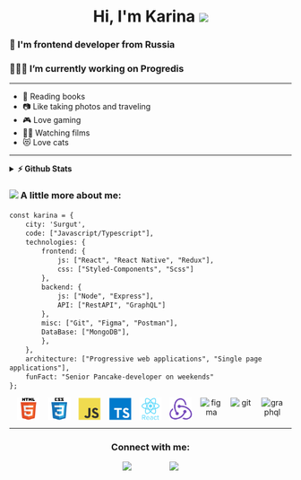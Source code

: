 <h1 align="center">Hi, I'm Karina <img width="35px" src="https://raw.githubusercontent.com/blackcater/blackcater/main/images/Hi.gif"/></h1>

### 🌸 I'm frontend developer from Russia
### 👩🏻‍💻 I’m currently working on Progredis
---

* 📖 Reading books
* 📷 Like taking photos and traveling
* 🎮 Love gaming
* 🍿🥤 Watching films
* 😻 Love cats
___
<details>	
  <summary><b>⚡ Github Stats</b></summary>
<img height="160em" src="https://github-readme-stats.vercel.app/api/top-langs/?username=reenaBoo&theme=tokyonight&exclude_repo=KNN-Image-Classification&show_icons=true&hide_border=true&layout=compact&langs_count=8"/>
</details>

### <img width="50px" src="https://camo.githubusercontent.com/be37cdc8f930300096c506ad4574eaae977c48fbb2705cfcb92f4eeab8282c7a/68747470733a2f2f6d656469612e67697068792e636f6d2f6d656469612f56674344417a634b767352364f4d307557672f67697068792e676966"/> A little more about me:

```
const karina = {
    city: 'Surgut',
    code: ["Javascript/Typescript"],
    technologies: {
        frontend: {
            js: ["React", "React Native", "Redux"],
            css: ["Styled-Components", "Scss"]
        },
        backend: {
            js: ["Node", "Express"],
            API: ["RestAPI", "GraphQL"]
        },
        misc: ["Git", "Figma", "Postman"],
        DataBase: ["MongoDB"],
        },
    },
    architecture: ["Progressive web applications", "Single page applications"],
    funFact: "Senior Pancake-developer on weekends"
};
```
<div align="center" style="display: flex; justify-content: space-evenly">
<img src="https://raw.githubusercontent.com/devicons/devicon/master/icons/html5/html5-original-wordmark.svg" alt="html5" width="40" height="40"/>
<img src="https://raw.githubusercontent.com/devicons/devicon/master/icons/css3/css3-original-wordmark.svg" alt="css3" width="40" height="40"/>
<img src="https://raw.githubusercontent.com/devicons/devicon/master/icons/javascript/javascript-original.svg" alt="javascript" width="40" height="40"/>
<img src="https://raw.githubusercontent.com/devicons/devicon/master/icons/typescript/typescript-original.svg" alt="typescript" width="40" height="40"/>
<img src="https://raw.githubusercontent.com/devicons/devicon/master/icons/react/react-original-wordmark.svg" alt="react" width="40" height="40"/>
<img src="https://raw.githubusercontent.com/devicons/devicon/master/icons/redux/redux-original.svg" alt="redux" width="40" height="40"/>
<img src="https://www.vectorlogo.zone/logos/figma/figma-icon.svg" alt="figma" width="40" height="40"/>
<img src="https://www.vectorlogo.zone/logos/git-scm/git-scm-icon.svg" alt="git" width="40" height="40"/>
<img src="https://www.vectorlogo.zone/logos/graphql/graphql-icon.svg" alt="graphql" width="40" height="40"/>
</div>

___
<h3 align="center">Connect with me:</h3>
<div align="center" style="width: 100px; display: flex; justify-content: space-between; margin: 0 auto">
<a href="https://t.me/r0rrim" target="_blank"><img src="https://www.svgrepo.com/show/349527/telegram.svg" width="40px"/></a>
<a href="https://www.linkedin.com/in/karina-lyapina-5bb19b236/" target="_blank"><img src="https://www.svgrepo.com/show/157006/linkedin.svg" width="40px"/></a>
</div>

